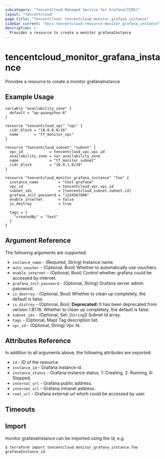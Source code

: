 ```yaml
---
subcategory: "TencentCloud Managed Service for Grafana(TCMG)"
layout: "tencentcloud"
page_title: "TencentCloud: tencentcloud_monitor_grafana_instance"
sidebar_current: "docs-tencentcloud-resource-monitor_grafana_instance"
description: |-
  Provides a resource to create a monitor grafanaInstance
---
```


# tencentcloud_monitor_grafana_instance

Provides a resource to create a monitor grafanaInstance

## Example Usage

```hcl
variable "availability_zone" {
  default = "ap-guangzhou-6"
}

resource "tencentcloud_vpc" "vpc" {
  cidr_block = "10.0.0.0/16"
  name       = "tf_monitor_vpc"
}

resource "tencentcloud_subnet" "subnet" {
  vpc_id            = tencentcloud_vpc.vpc.id
  availability_zone = var.availability_zone
  name              = "tf_monitor_subnet"
  cidr_block        = "10.0.1.0/24"
}

resource "tencentcloud_monitor_grafana_instance" "foo" {
  instance_name         = "test-grafana"
  vpc_id                = tencentcloud_vpc.vpc.id
  subnet_ids            = [tencentcloud_subnet.subnet.id]
  grafana_init_password = "1234567890"
  enable_internet       = false
  is_destroy            = true

  tags = {
    "createdBy" = "test"
  }
}
```

## Argument Reference

The following arguments are supported:

* `instance_name` - (Required, String) Instance name.
* `auto_voucher` - (Optional, Bool) Whether to automatically use vouchers.
* `enable_internet` - (Optional, Bool) Control whether grafana could be accessed by internet.
* `grafana_init_password` - (Optional, String) Grafana server admin password.
* `is_destroy` - (Optional, Bool) Whether to clean up completely, the default is false.
* `is_distroy` - (Optional, Bool, **Deprecated**) It has been deprecated from version 1.81.16. Whether to clean up completely, the default is false.
* `subnet_ids` - (Optional, Set: [`String`]) Subnet Id array.
* `tags` - (Optional, Map) Tag description list.
* `vpc_id` - (Optional, String) Vpc Id.

## Attributes Reference

In addition to all arguments above, the following attributes are exported:

* `id` - ID of the resource.
* `instance_id` - Grafana instance id.
* `instance_status` - Grafana instance status, 1: Creating, 2: Running, 6: Stopped.
* `internal_url` - Grafana public address.
* `internet_url` - Grafana intranet address.
* `root_url` - Grafana external url which could be accessed by user.


## Timeouts

<no value>


## Import

monitor grafanaInstance can be imported using the id, e.g.
```
$ terraform import tencentcloud_monitor_grafana_instance.foo grafanaInstance_id
```

